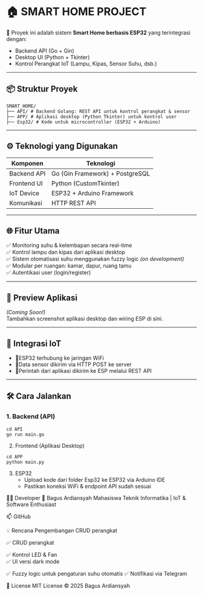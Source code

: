 # 🏠 SMART HOME PROJECT

🚀 Proyek ini adalah sistem **Smart Home berbasis ESP32** yang terintegrasi dengan:
- Backend API (Go + Gin)
- Desktop UI (Python + Tkinter)
- Kontrol Perangkat IoT (Lampu, Kipas, Sensor Suhu, dsb.)

---

## 📦 Struktur Proyek

```
SMART_HOME/
├── API/ # Backend Golang: REST API untuk kontrol perangkat & sensor
├── APP/ # Aplikasi desktop (Python Tkinter) untuk kontrol user
├── Esp32/ # Kode untuk microcontroller (ESP32 + Arduino)
```


---

## ⚙️ Teknologi yang Digunakan

| Komponen     | Teknologi                         |
|--------------|-----------------------------------|
| Backend API  | Go (Gin Framework) + PostgreSQL   |
| Frontend UI  | Python (CustomTkinter)            |
| IoT Device   | ESP32 + Arduino Framework         |
| Komunikasi   | HTTP REST API                     |

---

## 🌐 Fitur Utama

✅ Monitoring suhu & kelembapan secara real-time  
✅ Kontrol lampu dan kipas dari aplikasi desktop  
✅ Sistem otomatisasi suhu menggunakan fuzzy logic *(on development)*  
✅ Modular per ruangan: kamar, dapur, ruang tamu  
✅ Autentikasi user (login/register)  

---

## 📸 Preview Aplikasi

*(Coming Soon!)*  
Tambahkan screenshot aplikasi desktop dan wiring ESP di sini.

---

## 📡 Integrasi IoT

- 📍ESP32 terhubung ke jaringan WiFi
- 📍Data sensor dikirim via HTTP POST ke server
- 📍Perintah dari aplikasi dikirim ke ESP melalui REST API

---

## 🛠 Cara Jalankan

### 1. Backend (API)
```
cd API
go run main.go
```

2. Frontend (Aplikasi Desktop)
```
cd APP
python main.py
```

3. ESP32
   - Upload kode dari folder Esp32 ke ESP32 via Arduino IDE
   - Pastikan koneksi WiFi & endpoint API sudah sesuai
  
👨‍💻 Developer
👤 Bagus Ardiansyah
Mahasiswa Teknik Informatika | IoT & Software Enthusiast

📫 GitHub


💡 Rencana Pengembangan
 CRUD perangkat

✅ CRUD perangkat 

✅ Kontrol LED & Fan  
✅ UI versi dark mode  

✅ Fuzzy logic untuk pengaturan suhu otomatis
✅ Notifikasi via Telegram 

 📜 License
MIT License © 2025 Bagus Ardiansyah
